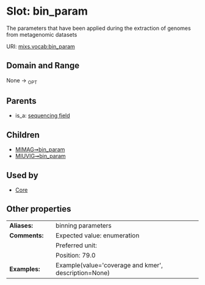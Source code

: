 
# Slot: bin_param


The parameters that have been applied during the extraction of genomes from metagenomic datasets

URI: [mixs.vocab:bin_param](https://w3id.org/mixs/vocab/bin_param)


## Domain and Range

None ->  <sub>OPT</sub> 

## Parents

 *  is_a: [sequencing field](sequencing_field.md)

## Children

 *  [MIMAG➞bin_param](MIMAG_bin_param.md)
 *  [MIUVIG➞bin_param](MIUVIG_bin_param.md)

## Used by

 * [Core](Core.md)

## Other properties

|  |  |  |
| --- | --- | --- |
| **Aliases:** | | binning parameters |
| **Comments:** | | Expected value: enumeration |
|  | | Preferred unit:  |
|  | | Position: 79.0 |
| **Examples:** | | Example(value='coverage and kmer', description=None) |

